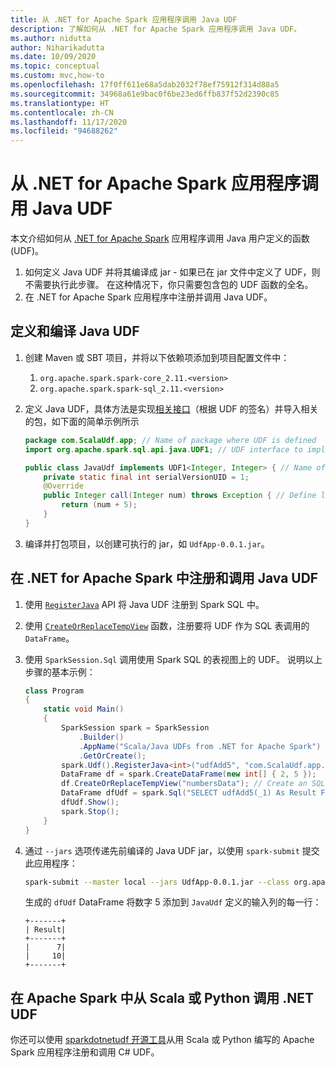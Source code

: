 ```yaml
---
title: 从 .NET for Apache Spark 应用程序调用 Java UDF
description: 了解如何从 .NET for Apache Spark 应用程序调用 Java UDF。
ms.author: nidutta
author: Niharikadutta
ms.date: 10/09/2020
ms.topic: conceptual
ms.custom: mvc,how-to
ms.openlocfilehash: 17f0ff611e68a5dab2032f78ef75912f314d88a5
ms.sourcegitcommit: 34968a61e9bac0f6be23ed6ffb837f52d2390c85
ms.translationtype: HT
ms.contentlocale: zh-CN
ms.lasthandoff: 11/17/2020
ms.locfileid: "94688262"
---
```

# <a name="call-a-java-udf-from-your-net-for-apache-spark-application"></a>从 .NET for Apache Spark 应用程序调用 Java UDF

本文介绍如何从 [.NET for Apache Spark](https://github.com/dotnet/spark) 应用程序调用 Java 用户定义的函数 (UDF)。

1. 如何定义 Java UDF 并将其编译成 jar - 如果已在 jar 文件中定义了 UDF，则不需要执行此步骤。 在这种情况下，你只需要包含包的 UDF 函数的全名。
2. 在 .NET for Apache Spark 应用程序中注册并调用 Java UDF。

## <a name="define-and-compile-your-java-udfs"></a>定义和编译 Java UDF

1. 创建 Maven 或 SBT 项目，并将以下依赖项添加到项目配置文件中：
    1. `org.apache.spark.spark-core_2.11.<version>`
    2. `org.apache.spark.spark-sql_2.11.<version>`
2. 定义 Java UDF，具体方法是实现[相关接口](https://github.com/apache/spark/blob/master/sql/core/src/main/java/org/apache/spark/sql/api/java/UDF1.java)（根据 UDF 的签名）并导入相关的包，如下面的简单示例所示

    ```java
    package com.ScalaUdf.app; // Name of package where UDF is defined
    import org.apache.spark.sql.api.java.UDF1; // UDF interface to implement

    public class JavaUdf implements UDF1<Integer, Integer> { // Name of the Java UDF
        private static final int serialVersionUID = 1;
        @Override
        public Integer call(Integer num) throws Exception { // Define logic of UDF
            return (num + 5);
        }
    }
    ```

3. 编译并打包项目，以创建可执行的 jar，如 `UdfApp-0.0.1.jar`。

## <a name="register-and-call-java-udfs-in-net-for-apache-spark"></a>在 .NET for Apache Spark 中注册和调用 Java UDF

1. 使用 [`RegisterJava`](https://github.com/dotnet/spark/blob/8dcdcdc7c60d5f42cba5a90f1346d854ab5bf7bb/src/csharp/Microsoft.Spark/Sql/UDFRegistration.cs#L424) API 将 Java UDF 注册到 Spark SQL 中。
2. 使用 [`CreateOrReplaceTempView`](https://github.com/dotnet/spark/blob/master/src/csharp/Microsoft.Spark/Sql/DataFrame.cs#L982) 函数，注册要将 UDF 作为 SQL 表调用的 `DataFrame`。
3. 使用 `SparkSession.Sql` 调用使用 Spark SQL 的表视图上的 UDF。
说明以上步骤的基本示例：

    ```csharp
    class Program
    {
        static void Main()
        {
            SparkSession spark = SparkSession
                .Builder()
                .AppName("Scala/Java UDFs from .NET for Apache Spark")
                .GetOrCreate();
            spark.Udf().RegisterJava<int>("udfAdd5", "com.ScalaUdf.app.JavaUdf"); // Register your Java UDF as 'udfAdd5'
            DataFrame df = spark.CreateDataFrame(new int[] { 2, 5 });
            df.CreateOrReplaceTempView("numbersData"); // Create an SQL table from the DataFrame `df`
            DataFrame dfUdf = spark.Sql("SELECT udfAdd5(_1) As Result FROM numbersData"); // Call the registered UDF on the table
            dfUdf.Show();
            spark.Stop();
        }
    }
    ```

4. 通过 `--jars` 选项传递先前编译的 Java UDF jar，以使用 `spark-submit` 提交此应用程序：

    ```bash
    spark-submit --master local --jars UdfApp-0.0.1.jar --class org.apache.spark.deploy.dotnet.DotnetRunner microsoft-spark-2-4_2.11-1.0.0.jar InterRuntimeUDFs.exe
    ```

    生成的 `dfUdf` DataFrame 将数字 5 添加到 `JavaUdf` 定义的输入列的每一行：

    ```text
    +-------+
    | Result|
    +-------+
    |      7|
    |     10|
    +-------+
    ```

## <a name="call-net-udf-from-scala-or-python-in-apache-spark"></a>在 Apache Spark 中从 Scala 或 Python 调用 .NET UDF

你还可以使用 [sparkdotnetudf 开源工具](https://github.com/imback82/sparkdotnetudf)从用 Scala 或 Python 编写的 Apache Spark 应用程序注册和调用 C# UDF。
